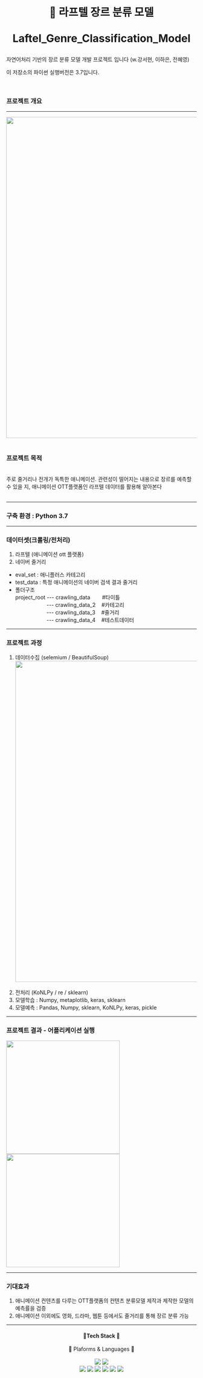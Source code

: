 # <p align = 'center'>  :triangular_flag_on_post: 라프텔 장르 분류 모델 <br><br> Laftel_Genre_Classification_Model </p>
자연어처리 기반의 장르 분류 모델 개발 프로젝트 입니다 (w.강서현, 이하은, 전혜영)

이 저장소의 
파이썬 실행버전은 3.7입니다.

<br>

### 프로젝트 개요
-----------------------------------------------------------------------------------------------------------------------------
<div align = 'center'>
  <img style = "width : 850px" src = 'https://i.esdrop.com/d/f/NXl6YkfhTU/DKCNmwGYtI.jpg'>
</div>
<br>

### 프로젝트 목적
<br>
주로 줄거리나 전개가 독특한 애니메이션. 관련성이 떨어지는 내용으로 장르를 예측할 수 있을 지, 애니메이션 OTT플랫폼인 라프텔 데이터를 활용해 알아본다
<br><br>

---------------------------------------------------
### 구축 환경 : Python 3.7
--------------------------------------------------- 

### 데이터셋(크롤링/전처리)

  <ol>
    <li> 라프텔 (애니메이션 ott 플랫폼) </li>
    <li> 네이버 줄거리 </li>
  </ol>   

* eval_set : 애니플러스 카테고리
* test_data : 특정 애니메이션의 네이버 검색 결과 줄거리
* 폴더구조<br>
project_root --- crawling_data    &nbsp;&nbsp;&nbsp;&nbsp;&nbsp;&nbsp; #타이틀 <br>
&nbsp;&nbsp;&nbsp;&nbsp;&nbsp;&nbsp;&nbsp;&nbsp;&nbsp;&nbsp;&nbsp;&nbsp;&nbsp;&nbsp;&nbsp;&nbsp;&nbsp;&nbsp;&nbsp;&nbsp;&nbsp;--- crawling_data_2   &nbsp;&nbsp; #카테고리 <br>
&nbsp;&nbsp;&nbsp;&nbsp;&nbsp;&nbsp;&nbsp;&nbsp;&nbsp;&nbsp;&nbsp;&nbsp;&nbsp;&nbsp;&nbsp;&nbsp;&nbsp;&nbsp;&nbsp;&nbsp;&nbsp;--- crawling_data_3   &nbsp;&nbsp; #줄거리 <br>
&nbsp;&nbsp;&nbsp;&nbsp;&nbsp;&nbsp;&nbsp;&nbsp;&nbsp;&nbsp;&nbsp;&nbsp;&nbsp;&nbsp;&nbsp;&nbsp;&nbsp;&nbsp;&nbsp;&nbsp;&nbsp;--- crawling_data_4   &nbsp;&nbsp; #테스트데이터 <br>

----------------------------------------------------

### 프로젝트 과정

  <ol>
    <li> 데이터수집 (selemium / BeautifulSoup) </li>
    <div align = 'center'>
  <img style = "width : 850px" src = 'https://i.esdrop.com/d/f/NXl6YkfhTU/AMiKnxoZs2.jpg'>
</div>
<br>
    <li> 전처리 (KoNLPy / re / sklearn) </li>
    <li> 모델학습 : Numpy, metaplotlib, keras, sklearn </li>
    <li> 모델예측 : Pandas, Numpy, sklearn, KoNLPy, keras, pickle  </li>
  </ol>  


----------------------------------------------------


### 프로젝트 결과 - 어플리케이션 실행
<!-- <div align = 'left'>
  <img style = "width : 200px" src = 'https://i.esdrop.com/d/f/NXl6YkfhTU/nR2lHRkgr9.png'>
  </div>
  <div align = 'right'>
  <img style = "width : 400px" src = 'https://i.esdrop.com/d/f/NXl6YkfhTU/1HbUiAZ4e3.png'>
</div> -->
<div>
  <img style = "width : 300px" src = 'https://i.esdrop.com/d/f/NXl6YkfhTU/nR2lHRkgr9.png'>
  <img style = "width : 300px" src = 'https://i.esdrop.com/d/f/NXl6YkfhTU/1HbUiAZ4e3.png'>
</div>

----------------------------------------------------

### 기대효과
1) 애니메이션 컨텐츠를 다루는 OTT플랫폼의 컨텐츠 분류모델 제작과 제작한 모델의 예측률을 검증
2) 애니메이션 이외에도 영화, 드라마, 웹툰 등에서도 줄거리를 통해 장르 분류 가능



- - -
<div align = "center">
<h4> 💽Tech Stack 💽 </h4>
🚋 Plaforms & Languages 💬
<br><br>
<img src = "https://img.shields.io/static/v1?label=Python&message=v3.7&color=red">
<img src = "https://img.shields.io/static/v1?label=Matplotlib&message=3.5.3&color=yellow">
<br>
<img src = "https://img.shields.io/static/v1?label=Numpy&message=1.21.6&color=green">
<img src = "https://img.shields.io/static/v1?label=Pandas&message=1.1.5&color=navy">

<img src = "https://img.shields.io/static/v1?label=keras&message=2.9.0&color=blue">
<img src = "https://img.shields.io/static/v1?label=tensorflow&message=2.9.2&color=pink">
<img src = "https://img.shields.io/static/v1?label=scikit-learn&message=1.0.2&color=orange">
<img src = "https://img.shields.io/static/v1?label=konlpy&message=0.6.0&color=purple">
</div>
